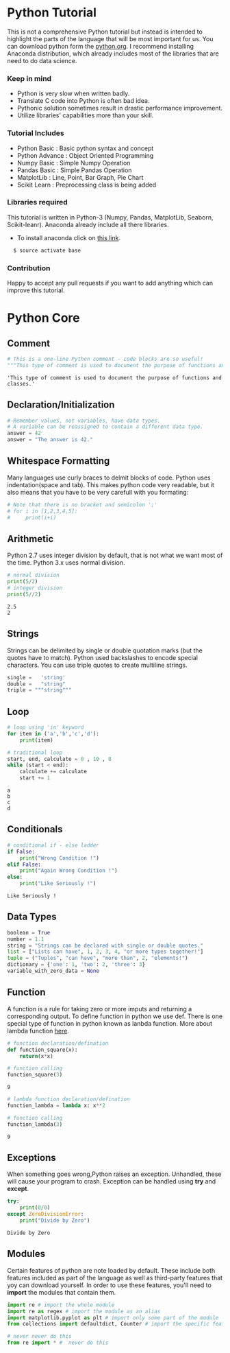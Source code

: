 # Python Tutorial
This is not a comprehensive Python tutorial but instead is intended to highlight the parts of the language that will be most important for us. You can download python form the [python.org](https://docs.python.org/3/library/index.html). I recommend installing Anaconda distribution, which already includes most of the libraries that are need to do data science.

### Keep in mind
 * Python is very slow when written badly.
 * Translate C code into Python is often bad idea.
 * Pythonic solution sometimes result in drastic performance improvement.
 * Utilize libraries' capabilities more than your skill.

### Tutorial Includes
 * Python Basic : Basic python syntax and concept
 * Python Advance : Object Oriented Programming
 * Numpy Basic : Simple Numpy Operation
 * Pandas Basic : Simple Pandas Operation
 * MatplotLib : Line, Point, Bar Graph, Pie Chart
 * Scikit Learn : Preprocessing class is being added

### Libraries required
This tutorial is written in Python-3 (Numpy, Pandas, MatplotLib, Seaborn, Scikit-leanr). Anaconda already include all there libraries.

* To install anaconda click on [this link](https://www.anaconda.com/download/).

```sh
  $ source activate base

```


### Contribution
Happy to accept any pull requests if you want to add anything which can improve this tutorial.


# Python Core

## Comment


```python
# This is a one-line Python comment - code blocks are so useful!
"""This type of comment is used to document the purpose of functions and classes."""
```




    'This type of comment is used to document the purpose of functions and classes.'



## Declaration/Initialization


```python
# Remember values, not variables, have data types.
# A variable can be reassigned to contain a different data type.
answer = 42
answer = "The answer is 42."
```

## Whitespace Formatting

Many languages use curly braces to delmit blocks of code. Python uses indentation(space and tab). This makes python code very readable, but it also means that you have to be very carefull with you formating:


```python
# Note that there is no bracket and semicolon ';'
# for i in [1,2,3,4,5]:
#     print(i+i)
```

## Arithmetic
Python 2.7 uses integer division by default, that is not what we want most of the time. Python 3.x uses normal division.


```python
# normal division
print(5/2)
# integer division
print(5//2)
```

    2.5
    2


## Strings

Strings can be delimited by single or double quotation marks (but the quotes have to match). Python used backslashes to encode special characters. You can use triple quotes to create multiline strings.


```python
single =   'string'
double =   "string"
triple = """string"""
```

## Loop


```python
# loop using 'in' keyword
for item in ('a','b','c','d'):
    print(item)

# traditional loop
start, end, calculate = 0 , 10 , 0
while (start < end):
    calculate += calculate
    start += 1
```

    a
    b
    c
    d


## Conditionals


```python
# conditional if - else ladder  
if False:
    print("Wrong Condition !")
elif False:
    print("Again Wrong Condition !")
else:
    print("Like Seriously !")
```

    Like Seriously !


## Data Types


```python
boolean = True
number = 1.1
string = "Strings can be declared with single or double quotes."
list = ["Lists can have", 1, 2, 3, 4, "or more types together!"]
tuple = ("Tuples", "can have", "more than", 2, "elements!")
dictionary = {'one': 1, 'two': 2, 'three': 3}
variable_with_zero_data = None
```

## Function
A function is a rule for taking zero or more imputs and returning a corresponding output. To define function in python we use def. There is one special type of function in python known as lanbda function. More about lambda function [here](http://www.secnetix.de/olli/Python/lambda_functions.hawk).


```python
# function declaration/defination
def function_square(x):
    return(x*x)

# function calling
function_square(3)
```




    9




```python
# lambda function declaration/defination
function_lambda = lambda x: x**2

# function calling
function_lambda(3)
```




    9



## Exceptions

When something goes wrong,Python raises an exception. Unhandled, these will cause your program to crash. Exception can be handled using **try** and **except**.


```python
try:
    print(0/0)
except ZeroDivisionError:
    print("Divide by Zero")
```

    Divide by Zero


## Modules
Certain features of python are note loaded by default. These include both features included as part of the language as well as third-party features that yoy can download yourself. In order to use these features, you'll need to **import** the modules that contain them.


```python
import re # import the whole module
import re as regex # import the module as an alias
import matplotlib.pyplot as plt # import only some part of the module
from collections import defaultdict, Counter # import the specific feature or value from the module
```


```python
# never never do this
from re import * #  never do this
```
